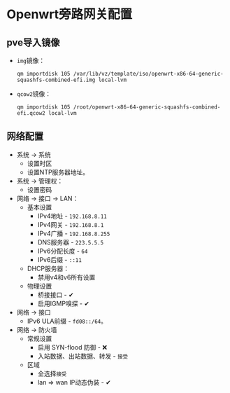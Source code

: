 # Openwrt旁路网关配置

## pve导入镜像

+ `img`镜像：

  ```shell
  qm importdisk 105 /var/lib/vz/template/iso/openwrt-x86-64-generic-squashfs-combined-efi.img local-lvm
  ```

+ `qcow2`镜像：

  ```shell
  qm importdisk 105 /root/openwrt-x86-64-generic-squashfs-combined-efi.qcow2 local-lvm
  ```

## 网络配置

- 系统 -> 系统
  - 设置时区
  - 设置NTP服务器地址。
- 系统 -> 管理权：
  - 设置密码
- 网络 -> 接口 -> LAN：
  - 基本设置
    - IPv4地址 - `192.168.8.11`
    - IPv4网关 - `192.168.8.1`
    - IPv4广播 - `192.168.8.255`
    - DNS服务器 - `223.5.5.5`
    - IPv6分配长度 - `64`
    - IPv6后缀 - `::11`
  - DHCP服务器：
    - 禁用v4和v6所有设置
  - 物理设置
    - 桥接接口 - ✔
    - 启用IGMP嗅探 - ✔
- 网络 -> 接口
  - IPv6 ULA前缀 - `fd08::/64`。
- 网络 -> 防火墙
  - 常规设置
    - 启用 SYN-flood 防御 - ❌
    - 入站数据、出站数据、转发 - `接受`
  - 区域
    - 全选择`接受`
    - lan => wan IP动态伪装 - ✔
